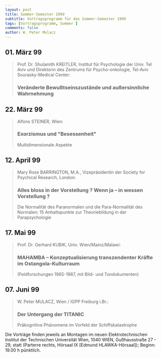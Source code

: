 ```yaml
---
layout: post
title: Sommer-Semester 1999
subtitle: Vortragsprogramm für das Sommer-Semester 1999
tags: [Vortragsprogramm, Sommer ]
comments: false
author: W. Peter Mulacz
---
```


## 01. März 99	
> Prof. Dr. Shulamith KREITLER, Institut für Psychologie der Univ. Tel Aviv und Direktorin des Zentrums für Psycho-onkologie, Tel-Aviv Sourasky-Medical Center:
> ### Veränderte Bewußtseinszustände und außersinnliche Wahrnehmung

## 22. März 99
> Alfons STEINER, Wien:
> ### Exorzismus und "Besessenheit"
> Multidimensionale Aspekte

## 12. April 99	
> Mary Rose BARRINGTON, M.A., Vizepräsidentin der Society for Psychical Research, London:
> ### Alles bloss in der Vorstellung ?  Wenn ja – in wessen Vorstellung ?
> Die Normalität des Paranormalen und die Para-Normalität des Normalen: 15 Anhaltspunkte zur Theoriebildung in der Parapsychologie

## 17. Mai 99
> Prof. Dr. Gerhard KUBIK, Univ. Wien/Mainz/Malawi:
> ### MAHAMBA – Konzeptualisierung transzendenter Kräfte im Ostangola-Kulturraum
> (Feldforschungen 1965-1987, mit Bild- und Tondokumenten)

## 07. Juni 99
> W. Peter MULACZ, Wien / IGPP Freiburg i.Br.:
> ### Der Untergang der TITANIC
> Präkognitive Phänomene im Vorfeld der Schiffskatastrophe


Die Vorträge finden jeweils an Montagen im neuen Elektrotechnischen Institut der Technischen Universität Wien,  1040 WIEN,  Gußhausstraße 27 - 29,  statt  (Parterre rechts,  Hörsaal IX   [Edmund HLAWKA-Hörsaal]);   Beginn: 19.00 h pünktlich.


